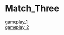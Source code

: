 # Match_Three
[gameplay_1](https://drive.google.com/file/d/1Jl7ir3zhJ31ZErHKD-OgqI_DBjk-giXo/view?usp=sharing)  
[gameplay_2](https://drive.google.com/file/d/1nlJuRG25TIovXV-3j0a8Ftl0npG6k7Y4/view?usp=sharing)
